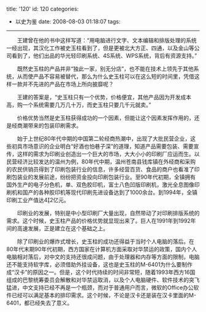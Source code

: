 title: '120'
id: 120
categories:
  - 以史为鉴
date: 2008-08-03 01:18:07
tags:
---

　　王建曾在他的书中这样写道：“用电脑进行文字、文本编辑和排版处理的系统一经出现，其汉化工作被史玉柱看到了，但是更被北大方正、四通，以及金山等公司看到了，他们出品的华光轻印刷系统、4S系统、WPS系统，背后有资源支持。”

　　既然史玉柱的产品并非“独此一家，别无分店”，也不能在技术上领先于其他系统，从而使产品不容易被替代，那么为什么史玉柱可以在这么短的时间里，凭借这样一款并不先进的产品在市场上所向披靡呢？

　　王建的答案是，“史玉柱只有一个优势，价格便宜，其他产品因为开发成本高，购一个系统需要几万几十万，而史玉柱只要几千元就卖。”

　　价格优势当然是史玉柱获得成功的一个因素，但能让这个因素发挥作用的，还是经商潮带来的包装印刷需求。

　　始于上世纪80年代中期的中国第二轮经商热潮中，出现了大批民营企业，这些初具市场意识的企业明白“好酒也怕巷子深”的道理，知道产品需要包装、需要宣传，这样的需求为印刷业创造出一个巨大的市场，大大小小的印刷厂应运而生。以民营经济比较发达的温州为例，80年代中期，温州苍南县钱库镇在外经商和采购的农民供销员得到了印刷包装行业的信息，许多经营百货、食品的商户也看准了印刷包装业的发展前途，纷纷把资金投向印刷包装行业。至90年代初期，全镇拥有国外生产的电子分色机，单、双色胶印机，富士八色凹版印刷机，激光全息图像印刷机和国产的各种胶印机等现代印刷先进设备达到了1000余台。到1994年，全镇印刷工业产值达42亿元。

　　印刷业的发展，特别是中小型印刷厂大量出现，自然带动了对印刷排版系统的需求。这个时候，史玉柱产品的价格优势就显现出来了。巨人在1991年到1992年间的高速发展，正是建立在这个基础之上。

　　除了印刷业的爆炸式增长，史玉柱的成功还得益于当时个人电脑的落后。在80年代末期90年代初期，西方国家在计算机方面采取对华禁运的政策，国内个人电脑相对落后，对中文的支持还很成问题，由于处理器和内存等方面的限制，电脑还不能支持软字库，必须借助外挂设备，这也是史玉柱的M-6401为什么要制作成“汉卡”的原因之一。但是，这个时代持续的时间非常短，随着1993年西方16国组成的巴黎统筹委员会解散和对华禁运取消，以及个人电脑硬件、软件技术的突飞猛进，中文支持已经不再是一个瓶颈，而对于普通用户而言，微软的Office办公软件已经可以满足基本的排印需求。这个时候，不论是汉卡还是装在汉卡里面的M-6401，都已经失去了意义。